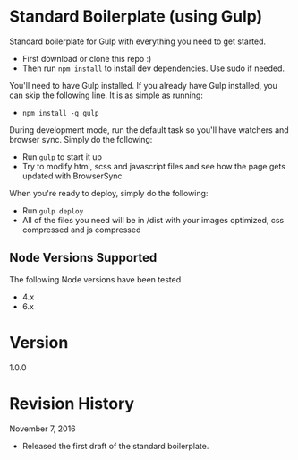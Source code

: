 Standard Boilerplate (using Gulp)
==========================

Standard boilerplate for Gulp with everything you need to get started.

* First download or clone this repo :)
* Then run `npm install` to install dev dependencies. Use sudo if needed.

You'll need to have Gulp installed. If you already have Gulp installed, you can skip the following line. It is as simple as running:
* `npm install -g gulp`

During development mode, run the default task so you'll have watchers and browser sync. Simply do the following:
* Run `gulp` to start it up
* Try to modify html, scss and javascript files and see how the page gets updated with BrowserSync

When you're ready to deploy, simply do the following:
* Run `gulp deploy`
* All of the files you need will be in /dist with your images optimized, css compressed and js compressed

## Node Versions Supported
The following Node versions have been tested
* 4.x
* 6.x

Version
==========================
1.0.0

Revision History
==========================
November 7, 2016
* Released the first draft of the standard boilerplate.